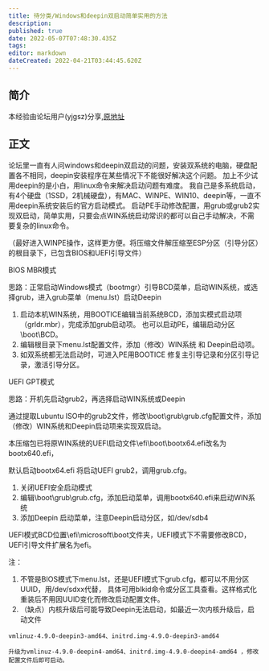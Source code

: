 ```yaml
---
title: 待分类/Windows和deepin双启动简单实用的方法
description: 
published: true
date: 2022-05-07T07:48:30.435Z
tags: 
editor: markdown
dateCreated: 2022-04-21T03:44:45.620Z
---
```


## 简介
本经验由论坛用户(yjgsz)分享,[原地址](https://bbs.deepin.org/forum.php?mod=viewthread&tid=139552&extra=)
## 正文

论坛里一直有人问windows和deepin双启动的问题，安装双系统的电脑，硬盘配置各不相同，deepin安装程序在某些情况下不能很好解决这个问题。
加上不少试用deepin的是小白，用linux命令来解决启动问题有难度。
我自己是多系统启动，有4个硬盘（1SSD，2机械硬盘），有MAC、WINPE、WIN10、deepin等，一直不用deepin系统安装后的官方启动模式。
启动PE手动修改配置，用grub或grub2实现双启动，简单实用，只要会点WIN系统启动常识的都可以自己手动解决，不需要复杂的linux命令。

（最好进入WINPE操作，这样更方便。将压缩文件解压缩至ESP分区（引导分区）的根目录下，已包含BIOS和UEFI引导文件）

BIOS MBR模式

思路：正常启动Windows模式（bootmgr）引导BCD菜单，启动WIN系统，或选择grub，进入grub菜单（menu.lst）启动Deepin

1. 启动本机WIN系统，用BOOTICE编辑当前系统BCD，添加实模式启动项（grldr.mbr），完成添加grub启动项。
   也可以启动PE，编辑启动分区\boot\BCD。
2. 编辑根目录下menu.lst配置文件，添加（修改）WIN系统 和 Deepin启动项。
3. 如双系统都无法启动时，可进入PE用BOOTICE 修复主引导记录和分区引导记录，激活引导分区。

UEFI GPT模式

思路：开机先启动grub2，再选择启动WIN系统或Deepin

通过提取Lubuntu ISO中的grub2文件，修改\boot\grub\grub.cfg配置文件，添加（修改）WIN系统和Deepin启动项来实现双启动。

本压缩包已将原WIN系统的UEFI启动文件\efi\boot\bootx64.efi改名为bootx640.efi，

默认启动bootx64.efi 将启动UEFI grub2，调用grub.cfg。

1. 关闭UEFI安全启动模式
2. 编辑\boot\grub\grub.cfg，添加启动菜单，调用bootx640.efi来启动WIN系统
3. 添加Deepin 启动菜单，注意Deepin启动分区，如/dev/sdb4

UEFI模式BCD位置\efi\microsoft\boot文件夹，UEFI模式下不需要修改BCD，UEFI引导文件扩展名为efi。

注：

  1. 不管是BIOS模式下menu.lst，还是UEFI模式下grub.cfg，都可以不用分区UUID，用/dev/sdxx代替，
     具体可用blkid命令或分区工具查看。这样格式化重装后不用因UUID变化而修改启动配置文件。
  2. （缺点）内核升级后可能导致Deepin无法启动，如最近一次内核升级后，启动文件

    vmlinuz-4.9.0-deepin3-amd64、initrd.img-4.9.0-deepin3-amd64 

    升级为vmlinuz-4.9.0-deepin4-amd64、initrd.img-4.9.0-deepin4-amd64 ，修改配置文件后即可启动。
